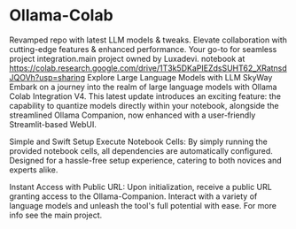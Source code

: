 # Ollama-Colab
Revamped repo with latest LLM models &amp; tweaks. Elevate collaboration with cutting-edge features &amp; enhanced performance. Your go-to for seamless project integration.main project owned by Luxadevi. 
notebook at https://colab.research.google.com/drive/1T3k5DKaPIEZdsSUHT62_XRatnsdJQOVh?usp=sharing
Explore Large Language Models with LLM SkyWay
Embark on a journey into the realm of large language models with Ollama Colab Integration V4. This latest update introduces an exciting feature: the capability to quantize models directly within your notebook, alongside the streamlined Ollama Companion, now enhanced with a user-friendly Streamlit-based WebUI.

Simple and Swift Setup
Execute Notebook Cells: By simply running the provided notebook cells, all dependencies are automatically configured. Designed for a hassle-free setup experience, catering to both novices and experts alike.

Instant Access with Public URL: Upon initialization, receive a public URL granting access to the Ollama-Companion. Interact with a variety of language models and unleash the tool's full potential with ease.
For more info see the main project.

